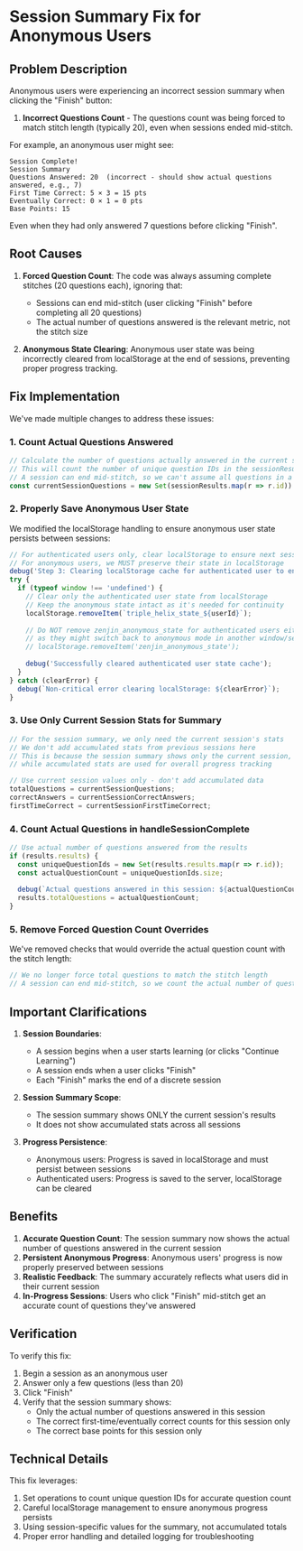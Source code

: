# Session Summary Fix for Anonymous Users

## Problem Description

Anonymous users were experiencing an incorrect session summary when clicking the "Finish" button:

1. **Incorrect Questions Count** - The questions count was being forced to match stitch length (typically 20), even when sessions ended mid-stitch.

For example, an anonymous user might see:
```
Session Complete!
Session Summary
Questions Answered: 20  (incorrect - should show actual questions answered, e.g., 7)
First Time Correct: 5 × 3 = 15 pts
Eventually Correct: 0 × 1 = 0 pts
Base Points: 15
```

Even when they had only answered 7 questions before clicking "Finish".

## Root Causes

1. **Forced Question Count**: The code was always assuming complete stitches (20 questions each), ignoring that:
   - Sessions can end mid-stitch (user clicking "Finish" before completing all 20 questions)
   - The actual number of questions answered is the relevant metric, not the stitch size

2. **Anonymous State Clearing**: Anonymous user state was being incorrectly cleared from localStorage at the end of sessions, preventing proper progress tracking.

## Fix Implementation

We've made multiple changes to address these issues:

### 1. Count Actual Questions Answered

```javascript
// Calculate the number of questions actually answered in the current session
// This will count the number of unique question IDs in the sessionResults
// A session can end mid-stitch, so we can't assume all questions in a stitch were answered
const currentSessionQuestions = new Set(sessionResults.map(r => r.id)).size;
```

### 2. Properly Save Anonymous User State

We modified the localStorage handling to ensure anonymous user state persists between sessions:

```javascript
// For authenticated users only, clear localStorage to ensure next session starts fresh from server
// For anonymous users, we MUST preserve their state in localStorage
debug('Step 3: Clearing localStorage cache for authenticated user to ensure fresh state next session');
try {
  if (typeof window !== 'undefined') {
    // Clear only the authenticated user state from localStorage
    // Keep the anonymous state intact as it's needed for continuity
    localStorage.removeItem(`triple_helix_state_${userId}`);
    
    // Do NOT remove zenjin_anonymous_state for authenticated users either
    // as they might switch back to anonymous mode in another window/session
    // localStorage.removeItem('zenjin_anonymous_state');
    
    debug('Successfully cleared authenticated user state cache');
  }
} catch (clearError) {
  debug(`Non-critical error clearing localStorage: ${clearError}`);
}
```

### 3. Use Only Current Session Stats for Summary

```javascript
// For the session summary, we only need the current session's stats
// We don't add accumulated stats from previous sessions here
// This is because the session summary shows only the current session,
// while accumulated stats are used for overall progress tracking

// Use current session values only - don't add accumulated data
totalQuestions = currentSessionQuestions;
correctAnswers = currentSessionCorrectAnswers;
firstTimeCorrect = currentSessionFirstTimeCorrect;
```

### 4. Count Actual Questions in handleSessionComplete

```javascript
// Use actual number of questions answered from the results
if (results.results) {
  const uniqueQuestionIds = new Set(results.results.map(r => r.id));
  const actualQuestionCount = uniqueQuestionIds.size;
  
  debug(`Actual questions answered in this session: ${actualQuestionCount}`);
  results.totalQuestions = actualQuestionCount;
}
```

### 5. Remove Forced Question Count Overrides

We've removed checks that would override the actual question count with the stitch length:

```javascript
// We no longer force total questions to match the stitch length
// A session can end mid-stitch, so we count the actual number of questions answered
```

## Important Clarifications

1. **Session Boundaries**:
   - A session begins when a user starts learning (or clicks "Continue Learning")
   - A session ends when a user clicks "Finish"
   - Each "Finish" marks the end of a discrete session

2. **Session Summary Scope**:
   - The session summary shows ONLY the current session's results
   - It does not show accumulated stats across all sessions

3. **Progress Persistence**:
   - Anonymous users: Progress is saved in localStorage and must persist between sessions
   - Authenticated users: Progress is saved to the server, localStorage can be cleared

## Benefits

1. **Accurate Question Count**: The session summary now shows the actual number of questions answered in the current session
2. **Persistent Anonymous Progress**: Anonymous users' progress is now properly preserved between sessions
3. **Realistic Feedback**: The summary accurately reflects what users did in their current session
4. **In-Progress Sessions**: Users who click "Finish" mid-stitch get an accurate count of questions they've answered

## Verification

To verify this fix:
1. Begin a session as an anonymous user
2. Answer only a few questions (less than 20)
3. Click "Finish"
4. Verify that the session summary shows:
   - Only the actual number of questions answered in this session
   - The correct first-time/eventually correct counts for this session only
   - The correct base points for this session only

## Technical Details

This fix leverages:
1. Set operations to count unique question IDs for accurate question count
2. Careful localStorage management to ensure anonymous progress persists
3. Using session-specific values for the summary, not accumulated totals
4. Proper error handling and detailed logging for troubleshooting